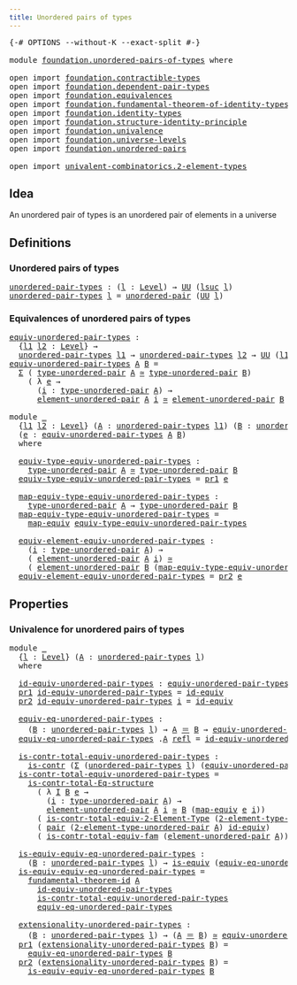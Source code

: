 ```yaml
---
title: Unordered pairs of types
---
```


<pre class="Agda"><a id="50" class="Symbol">{-#</a> <a id="54" class="Keyword">OPTIONS</a> <a id="62" class="Pragma">--without-K</a> <a id="74" class="Pragma">--exact-split</a> <a id="88" class="Symbol">#-}</a>

<a id="93" class="Keyword">module</a> <a id="100" href="foundation.unordered-pairs-of-types.html" class="Module">foundation.unordered-pairs-of-types</a> <a id="136" class="Keyword">where</a>

<a id="143" class="Keyword">open</a> <a id="148" class="Keyword">import</a> <a id="155" href="foundation.contractible-types.html" class="Module">foundation.contractible-types</a>
<a id="185" class="Keyword">open</a> <a id="190" class="Keyword">import</a> <a id="197" href="foundation.dependent-pair-types.html" class="Module">foundation.dependent-pair-types</a>
<a id="229" class="Keyword">open</a> <a id="234" class="Keyword">import</a> <a id="241" href="foundation.equivalences.html" class="Module">foundation.equivalences</a>
<a id="265" class="Keyword">open</a> <a id="270" class="Keyword">import</a> <a id="277" href="foundation.fundamental-theorem-of-identity-types.html" class="Module">foundation.fundamental-theorem-of-identity-types</a>
<a id="326" class="Keyword">open</a> <a id="331" class="Keyword">import</a> <a id="338" href="foundation.identity-types.html" class="Module">foundation.identity-types</a>
<a id="364" class="Keyword">open</a> <a id="369" class="Keyword">import</a> <a id="376" href="foundation.structure-identity-principle.html" class="Module">foundation.structure-identity-principle</a>
<a id="416" class="Keyword">open</a> <a id="421" class="Keyword">import</a> <a id="428" href="foundation.univalence.html" class="Module">foundation.univalence</a>
<a id="450" class="Keyword">open</a> <a id="455" class="Keyword">import</a> <a id="462" href="foundation.universe-levels.html" class="Module">foundation.universe-levels</a>
<a id="489" class="Keyword">open</a> <a id="494" class="Keyword">import</a> <a id="501" href="foundation.unordered-pairs.html" class="Module">foundation.unordered-pairs</a>

<a id="529" class="Keyword">open</a> <a id="534" class="Keyword">import</a> <a id="541" href="univalent-combinatorics.2-element-types.html" class="Module">univalent-combinatorics.2-element-types</a>
</pre>
## Idea

An unordered pair of types is an unordered pair of elements in a universe

## Definitions

### Unordered pairs of types

<pre class="Agda"><a id="unordered-pair-types"></a><a id="724" href="foundation.unordered-pairs-of-types.html#724" class="Function">unordered-pair-types</a> <a id="745" class="Symbol">:</a> <a id="747" class="Symbol">(</a><a id="748" href="foundation.unordered-pairs-of-types.html#748" class="Bound">l</a> <a id="750" class="Symbol">:</a> <a id="752" href="Agda.Primitive.html#597" class="Postulate">Level</a><a id="757" class="Symbol">)</a> <a id="759" class="Symbol">→</a> <a id="761" href="foundation-core.universe-levels.html#235" class="Primitive">UU</a> <a id="764" class="Symbol">(</a><a id="765" href="Agda.Primitive.html#780" class="Primitive">lsuc</a> <a id="770" href="foundation.unordered-pairs-of-types.html#748" class="Bound">l</a><a id="771" class="Symbol">)</a>
<a id="773" href="foundation.unordered-pairs-of-types.html#724" class="Function">unordered-pair-types</a> <a id="794" href="foundation.unordered-pairs-of-types.html#794" class="Bound">l</a> <a id="796" class="Symbol">=</a> <a id="798" href="foundation.unordered-pairs.html#2395" class="Function">unordered-pair</a> <a id="813" class="Symbol">(</a><a id="814" href="foundation-core.universe-levels.html#235" class="Primitive">UU</a> <a id="817" href="foundation.unordered-pairs-of-types.html#794" class="Bound">l</a><a id="818" class="Symbol">)</a>
</pre>
### Equivalences of unordered pairs of types

<pre class="Agda"><a id="equiv-unordered-pair-types"></a><a id="879" href="foundation.unordered-pairs-of-types.html#879" class="Function">equiv-unordered-pair-types</a> <a id="906" class="Symbol">:</a>
  <a id="910" class="Symbol">{</a><a id="911" href="foundation.unordered-pairs-of-types.html#911" class="Bound">l1</a> <a id="914" href="foundation.unordered-pairs-of-types.html#914" class="Bound">l2</a> <a id="917" class="Symbol">:</a> <a id="919" href="Agda.Primitive.html#597" class="Postulate">Level</a><a id="924" class="Symbol">}</a> <a id="926" class="Symbol">→</a>
  <a id="930" href="foundation.unordered-pairs-of-types.html#724" class="Function">unordered-pair-types</a> <a id="951" href="foundation.unordered-pairs-of-types.html#911" class="Bound">l1</a> <a id="954" class="Symbol">→</a> <a id="956" href="foundation.unordered-pairs-of-types.html#724" class="Function">unordered-pair-types</a> <a id="977" href="foundation.unordered-pairs-of-types.html#914" class="Bound">l2</a> <a id="980" class="Symbol">→</a> <a id="982" href="foundation-core.universe-levels.html#235" class="Primitive">UU</a> <a id="985" class="Symbol">(</a><a id="986" href="foundation.unordered-pairs-of-types.html#911" class="Bound">l1</a> <a id="989" href="Agda.Primitive.html#810" class="Primitive Operator">⊔</a> <a id="991" href="foundation.unordered-pairs-of-types.html#914" class="Bound">l2</a><a id="993" class="Symbol">)</a>
<a id="995" href="foundation.unordered-pairs-of-types.html#879" class="Function">equiv-unordered-pair-types</a> <a id="1022" href="foundation.unordered-pairs-of-types.html#1022" class="Bound">A</a> <a id="1024" href="foundation.unordered-pairs-of-types.html#1024" class="Bound">B</a> <a id="1026" class="Symbol">=</a>
  <a id="1030" href="foundation-core.dependent-pair-types.html#515" class="Record">Σ</a> <a id="1032" class="Symbol">(</a> <a id="1034" href="foundation.unordered-pairs.html#2770" class="Function">type-unordered-pair</a> <a id="1054" href="foundation.unordered-pairs-of-types.html#1022" class="Bound">A</a> <a id="1056" href="foundation-core.equivalences.html#1621" class="Function Operator">≃</a> <a id="1058" href="foundation.unordered-pairs.html#2770" class="Function">type-unordered-pair</a> <a id="1078" href="foundation.unordered-pairs-of-types.html#1024" class="Bound">B</a><a id="1079" class="Symbol">)</a>
    <a id="1085" class="Symbol">(</a> <a id="1087" class="Symbol">λ</a> <a id="1089" href="foundation.unordered-pairs-of-types.html#1089" class="Bound">e</a> <a id="1091" class="Symbol">→</a>
      <a id="1099" class="Symbol">(</a><a id="1100" href="foundation.unordered-pairs-of-types.html#1100" class="Bound">i</a> <a id="1102" class="Symbol">:</a> <a id="1104" href="foundation.unordered-pairs.html#2770" class="Function">type-unordered-pair</a> <a id="1124" href="foundation.unordered-pairs-of-types.html#1022" class="Bound">A</a><a id="1125" class="Symbol">)</a> <a id="1127" class="Symbol">→</a>
      <a id="1135" href="foundation.unordered-pairs.html#3496" class="Function">element-unordered-pair</a> <a id="1158" href="foundation.unordered-pairs-of-types.html#1022" class="Bound">A</a> <a id="1160" href="foundation.unordered-pairs-of-types.html#1100" class="Bound">i</a> <a id="1162" href="foundation-core.equivalences.html#1621" class="Function Operator">≃</a> <a id="1164" href="foundation.unordered-pairs.html#3496" class="Function">element-unordered-pair</a> <a id="1187" href="foundation.unordered-pairs-of-types.html#1024" class="Bound">B</a> <a id="1189" class="Symbol">(</a><a id="1190" href="foundation-core.equivalences.html#1821" class="Function">map-equiv</a> <a id="1200" href="foundation.unordered-pairs-of-types.html#1089" class="Bound">e</a> <a id="1202" href="foundation.unordered-pairs-of-types.html#1100" class="Bound">i</a><a id="1203" class="Symbol">))</a>

<a id="1207" class="Keyword">module</a> <a id="1214" href="foundation.unordered-pairs-of-types.html#1214" class="Module">_</a>
  <a id="1218" class="Symbol">{</a><a id="1219" href="foundation.unordered-pairs-of-types.html#1219" class="Bound">l1</a> <a id="1222" href="foundation.unordered-pairs-of-types.html#1222" class="Bound">l2</a> <a id="1225" class="Symbol">:</a> <a id="1227" href="Agda.Primitive.html#597" class="Postulate">Level</a><a id="1232" class="Symbol">}</a> <a id="1234" class="Symbol">(</a><a id="1235" href="foundation.unordered-pairs-of-types.html#1235" class="Bound">A</a> <a id="1237" class="Symbol">:</a> <a id="1239" href="foundation.unordered-pairs-of-types.html#724" class="Function">unordered-pair-types</a> <a id="1260" href="foundation.unordered-pairs-of-types.html#1219" class="Bound">l1</a><a id="1262" class="Symbol">)</a> <a id="1264" class="Symbol">(</a><a id="1265" href="foundation.unordered-pairs-of-types.html#1265" class="Bound">B</a> <a id="1267" class="Symbol">:</a> <a id="1269" href="foundation.unordered-pairs-of-types.html#724" class="Function">unordered-pair-types</a> <a id="1290" href="foundation.unordered-pairs-of-types.html#1222" class="Bound">l2</a><a id="1292" class="Symbol">)</a>
  <a id="1296" class="Symbol">(</a><a id="1297" href="foundation.unordered-pairs-of-types.html#1297" class="Bound">e</a> <a id="1299" class="Symbol">:</a> <a id="1301" href="foundation.unordered-pairs-of-types.html#879" class="Function">equiv-unordered-pair-types</a> <a id="1328" href="foundation.unordered-pairs-of-types.html#1235" class="Bound">A</a> <a id="1330" href="foundation.unordered-pairs-of-types.html#1265" class="Bound">B</a><a id="1331" class="Symbol">)</a>
  <a id="1335" class="Keyword">where</a>

  <a id="1344" href="foundation.unordered-pairs-of-types.html#1344" class="Function">equiv-type-equiv-unordered-pair-types</a> <a id="1382" class="Symbol">:</a>
    <a id="1388" href="foundation.unordered-pairs.html#2770" class="Function">type-unordered-pair</a> <a id="1408" href="foundation.unordered-pairs-of-types.html#1235" class="Bound">A</a> <a id="1410" href="foundation-core.equivalences.html#1621" class="Function Operator">≃</a> <a id="1412" href="foundation.unordered-pairs.html#2770" class="Function">type-unordered-pair</a> <a id="1432" href="foundation.unordered-pairs-of-types.html#1265" class="Bound">B</a>
  <a id="1436" href="foundation.unordered-pairs-of-types.html#1344" class="Function">equiv-type-equiv-unordered-pair-types</a> <a id="1474" class="Symbol">=</a> <a id="1476" href="foundation-core.dependent-pair-types.html#605" class="Field">pr1</a> <a id="1480" href="foundation.unordered-pairs-of-types.html#1297" class="Bound">e</a>

  <a id="1485" href="foundation.unordered-pairs-of-types.html#1485" class="Function">map-equiv-type-equiv-unordered-pair-types</a> <a id="1527" class="Symbol">:</a>
    <a id="1533" href="foundation.unordered-pairs.html#2770" class="Function">type-unordered-pair</a> <a id="1553" href="foundation.unordered-pairs-of-types.html#1235" class="Bound">A</a> <a id="1555" class="Symbol">→</a> <a id="1557" href="foundation.unordered-pairs.html#2770" class="Function">type-unordered-pair</a> <a id="1577" href="foundation.unordered-pairs-of-types.html#1265" class="Bound">B</a>
  <a id="1581" href="foundation.unordered-pairs-of-types.html#1485" class="Function">map-equiv-type-equiv-unordered-pair-types</a> <a id="1623" class="Symbol">=</a>
    <a id="1629" href="foundation-core.equivalences.html#1821" class="Function">map-equiv</a> <a id="1639" href="foundation.unordered-pairs-of-types.html#1344" class="Function">equiv-type-equiv-unordered-pair-types</a>

  <a id="1680" href="foundation.unordered-pairs-of-types.html#1680" class="Function">equiv-element-equiv-unordered-pair-types</a> <a id="1721" class="Symbol">:</a>
    <a id="1727" class="Symbol">(</a><a id="1728" href="foundation.unordered-pairs-of-types.html#1728" class="Bound">i</a> <a id="1730" class="Symbol">:</a> <a id="1732" href="foundation.unordered-pairs.html#2770" class="Function">type-unordered-pair</a> <a id="1752" href="foundation.unordered-pairs-of-types.html#1235" class="Bound">A</a><a id="1753" class="Symbol">)</a> <a id="1755" class="Symbol">→</a>
    <a id="1761" class="Symbol">(</a> <a id="1763" href="foundation.unordered-pairs.html#3496" class="Function">element-unordered-pair</a> <a id="1786" href="foundation.unordered-pairs-of-types.html#1235" class="Bound">A</a> <a id="1788" href="foundation.unordered-pairs-of-types.html#1728" class="Bound">i</a><a id="1789" class="Symbol">)</a> <a id="1791" href="foundation-core.equivalences.html#1621" class="Function Operator">≃</a>
    <a id="1797" class="Symbol">(</a> <a id="1799" href="foundation.unordered-pairs.html#3496" class="Function">element-unordered-pair</a> <a id="1822" href="foundation.unordered-pairs-of-types.html#1265" class="Bound">B</a> <a id="1824" class="Symbol">(</a><a id="1825" href="foundation.unordered-pairs-of-types.html#1485" class="Function">map-equiv-type-equiv-unordered-pair-types</a> <a id="1867" href="foundation.unordered-pairs-of-types.html#1728" class="Bound">i</a><a id="1868" class="Symbol">))</a>
  <a id="1873" href="foundation.unordered-pairs-of-types.html#1680" class="Function">equiv-element-equiv-unordered-pair-types</a> <a id="1914" class="Symbol">=</a> <a id="1916" href="foundation-core.dependent-pair-types.html#617" class="Field">pr2</a> <a id="1920" href="foundation.unordered-pairs-of-types.html#1297" class="Bound">e</a>
</pre>
## Properties

### Univalence for unordered pairs of types

<pre class="Agda"><a id="1995" class="Keyword">module</a> <a id="2002" href="foundation.unordered-pairs-of-types.html#2002" class="Module">_</a>
  <a id="2006" class="Symbol">{</a><a id="2007" href="foundation.unordered-pairs-of-types.html#2007" class="Bound">l</a> <a id="2009" class="Symbol">:</a> <a id="2011" href="Agda.Primitive.html#597" class="Postulate">Level</a><a id="2016" class="Symbol">}</a> <a id="2018" class="Symbol">(</a><a id="2019" href="foundation.unordered-pairs-of-types.html#2019" class="Bound">A</a> <a id="2021" class="Symbol">:</a> <a id="2023" href="foundation.unordered-pairs-of-types.html#724" class="Function">unordered-pair-types</a> <a id="2044" href="foundation.unordered-pairs-of-types.html#2007" class="Bound">l</a><a id="2045" class="Symbol">)</a>
  <a id="2049" class="Keyword">where</a>
  
  <a id="2060" href="foundation.unordered-pairs-of-types.html#2060" class="Function">id-equiv-unordered-pair-types</a> <a id="2090" class="Symbol">:</a> <a id="2092" href="foundation.unordered-pairs-of-types.html#879" class="Function">equiv-unordered-pair-types</a> <a id="2119" href="foundation.unordered-pairs-of-types.html#2019" class="Bound">A</a> <a id="2121" href="foundation.unordered-pairs-of-types.html#2019" class="Bound">A</a>
  <a id="2125" href="foundation-core.dependent-pair-types.html#605" class="Field">pr1</a> <a id="2129" href="foundation.unordered-pairs-of-types.html#2060" class="Function">id-equiv-unordered-pair-types</a> <a id="2159" class="Symbol">=</a> <a id="2161" href="foundation-core.equivalences.html#2494" class="Function">id-equiv</a>
  <a id="2172" href="foundation-core.dependent-pair-types.html#617" class="Field">pr2</a> <a id="2176" href="foundation.unordered-pairs-of-types.html#2060" class="Function">id-equiv-unordered-pair-types</a> <a id="2206" href="foundation.unordered-pairs-of-types.html#2206" class="Bound">i</a> <a id="2208" class="Symbol">=</a> <a id="2210" href="foundation-core.equivalences.html#2494" class="Function">id-equiv</a>

  <a id="2222" href="foundation.unordered-pairs-of-types.html#2222" class="Function">equiv-eq-unordered-pair-types</a> <a id="2252" class="Symbol">:</a>
    <a id="2258" class="Symbol">(</a><a id="2259" href="foundation.unordered-pairs-of-types.html#2259" class="Bound">B</a> <a id="2261" class="Symbol">:</a> <a id="2263" href="foundation.unordered-pairs-of-types.html#724" class="Function">unordered-pair-types</a> <a id="2284" href="foundation.unordered-pairs-of-types.html#2007" class="Bound">l</a><a id="2285" class="Symbol">)</a> <a id="2287" class="Symbol">→</a> <a id="2289" href="foundation.unordered-pairs-of-types.html#2019" class="Bound">A</a> <a id="2291" href="foundation-core.identity-types.html#1865" class="Function Operator">＝</a> <a id="2293" href="foundation.unordered-pairs-of-types.html#2259" class="Bound">B</a> <a id="2295" class="Symbol">→</a> <a id="2297" href="foundation.unordered-pairs-of-types.html#879" class="Function">equiv-unordered-pair-types</a> <a id="2324" href="foundation.unordered-pairs-of-types.html#2019" class="Bound">A</a> <a id="2326" href="foundation.unordered-pairs-of-types.html#2259" class="Bound">B</a>
  <a id="2330" href="foundation.unordered-pairs-of-types.html#2222" class="Function">equiv-eq-unordered-pair-types</a> <a id="2360" class="DottedPattern Symbol">.</a><a id="2361" href="foundation.unordered-pairs-of-types.html#2019" class="DottedPattern Bound">A</a> <a id="2363" href="foundation-core.identity-types.html#1820" class="InductiveConstructor">refl</a> <a id="2368" class="Symbol">=</a> <a id="2370" href="foundation.unordered-pairs-of-types.html#2060" class="Function">id-equiv-unordered-pair-types</a>

  <a id="2403" href="foundation.unordered-pairs-of-types.html#2403" class="Function">is-contr-total-equiv-unordered-pair-types</a> <a id="2445" class="Symbol">:</a>
    <a id="2451" href="foundation-core.contractible-types.html#1006" class="Function">is-contr</a> <a id="2460" class="Symbol">(</a><a id="2461" href="foundation-core.dependent-pair-types.html#515" class="Record">Σ</a> <a id="2463" class="Symbol">(</a><a id="2464" href="foundation.unordered-pairs-of-types.html#724" class="Function">unordered-pair-types</a> <a id="2485" href="foundation.unordered-pairs-of-types.html#2007" class="Bound">l</a><a id="2486" class="Symbol">)</a> <a id="2488" class="Symbol">(</a><a id="2489" href="foundation.unordered-pairs-of-types.html#879" class="Function">equiv-unordered-pair-types</a> <a id="2516" href="foundation.unordered-pairs-of-types.html#2019" class="Bound">A</a><a id="2517" class="Symbol">))</a>
  <a id="2522" href="foundation.unordered-pairs-of-types.html#2403" class="Function">is-contr-total-equiv-unordered-pair-types</a> <a id="2564" class="Symbol">=</a>
    <a id="2570" href="foundation.structure-identity-principle.html#1355" class="Function">is-contr-total-Eq-structure</a>
      <a id="2604" class="Symbol">(</a> <a id="2606" class="Symbol">λ</a> <a id="2608" href="foundation.unordered-pairs-of-types.html#2608" class="Bound">I</a> <a id="2610" href="foundation.unordered-pairs-of-types.html#2610" class="Bound">B</a> <a id="2612" href="foundation.unordered-pairs-of-types.html#2612" class="Bound">e</a> <a id="2614" class="Symbol">→</a>
        <a id="2624" class="Symbol">(</a><a id="2625" href="foundation.unordered-pairs-of-types.html#2625" class="Bound">i</a> <a id="2627" class="Symbol">:</a> <a id="2629" href="foundation.unordered-pairs.html#2770" class="Function">type-unordered-pair</a> <a id="2649" href="foundation.unordered-pairs-of-types.html#2019" class="Bound">A</a><a id="2650" class="Symbol">)</a> <a id="2652" class="Symbol">→</a>
        <a id="2662" href="foundation.unordered-pairs.html#3496" class="Function">element-unordered-pair</a> <a id="2685" href="foundation.unordered-pairs-of-types.html#2019" class="Bound">A</a> <a id="2687" href="foundation.unordered-pairs-of-types.html#2625" class="Bound">i</a> <a id="2689" href="foundation-core.equivalences.html#1621" class="Function Operator">≃</a> <a id="2691" href="foundation.unordered-pairs-of-types.html#2610" class="Bound">B</a> <a id="2693" class="Symbol">(</a><a id="2694" href="foundation-core.equivalences.html#1821" class="Function">map-equiv</a> <a id="2704" href="foundation.unordered-pairs-of-types.html#2612" class="Bound">e</a> <a id="2706" href="foundation.unordered-pairs-of-types.html#2625" class="Bound">i</a><a id="2707" class="Symbol">))</a>
      <a id="2716" class="Symbol">(</a> <a id="2718" href="univalent-combinatorics.2-element-types.html#7412" class="Function">is-contr-total-equiv-2-Element-Type</a> <a id="2754" class="Symbol">(</a><a id="2755" href="foundation.unordered-pairs.html#2674" class="Function">2-element-type-unordered-pair</a> <a id="2785" href="foundation.unordered-pairs-of-types.html#2019" class="Bound">A</a><a id="2786" class="Symbol">))</a>
      <a id="2795" class="Symbol">(</a> <a id="2797" href="foundation-core.dependent-pair-types.html#588" class="InductiveConstructor">pair</a> <a id="2802" class="Symbol">(</a><a id="2803" href="foundation.unordered-pairs.html#2674" class="Function">2-element-type-unordered-pair</a> <a id="2833" href="foundation.unordered-pairs-of-types.html#2019" class="Bound">A</a><a id="2834" class="Symbol">)</a> <a id="2836" href="foundation-core.equivalences.html#2494" class="Function">id-equiv</a><a id="2844" class="Symbol">)</a>
      <a id="2852" class="Symbol">(</a> <a id="2854" href="foundation.univalence.html#1603" class="Function">is-contr-total-equiv-fam</a> <a id="2879" class="Symbol">(</a><a id="2880" href="foundation.unordered-pairs.html#3496" class="Function">element-unordered-pair</a> <a id="2903" href="foundation.unordered-pairs-of-types.html#2019" class="Bound">A</a><a id="2904" class="Symbol">))</a>

  <a id="2910" href="foundation.unordered-pairs-of-types.html#2910" class="Function">is-equiv-equiv-eq-unordered-pair-types</a> <a id="2949" class="Symbol">:</a>
    <a id="2955" class="Symbol">(</a><a id="2956" href="foundation.unordered-pairs-of-types.html#2956" class="Bound">B</a> <a id="2958" class="Symbol">:</a> <a id="2960" href="foundation.unordered-pairs-of-types.html#724" class="Function">unordered-pair-types</a> <a id="2981" href="foundation.unordered-pairs-of-types.html#2007" class="Bound">l</a><a id="2982" class="Symbol">)</a> <a id="2984" class="Symbol">→</a> <a id="2986" href="foundation-core.equivalences.html#1556" class="Function">is-equiv</a> <a id="2995" class="Symbol">(</a><a id="2996" href="foundation.unordered-pairs-of-types.html#2222" class="Function">equiv-eq-unordered-pair-types</a> <a id="3026" href="foundation.unordered-pairs-of-types.html#2956" class="Bound">B</a><a id="3027" class="Symbol">)</a>
  <a id="3031" href="foundation.unordered-pairs-of-types.html#2910" class="Function">is-equiv-equiv-eq-unordered-pair-types</a> <a id="3070" class="Symbol">=</a>
    <a id="3076" href="foundation-core.fundamental-theorem-of-identity-types.html#1904" class="Function">fundamental-theorem-id</a> <a id="3099" href="foundation.unordered-pairs-of-types.html#2019" class="Bound">A</a>
      <a id="3107" href="foundation.unordered-pairs-of-types.html#2060" class="Function">id-equiv-unordered-pair-types</a>
      <a id="3143" href="foundation.unordered-pairs-of-types.html#2403" class="Function">is-contr-total-equiv-unordered-pair-types</a>
      <a id="3191" href="foundation.unordered-pairs-of-types.html#2222" class="Function">equiv-eq-unordered-pair-types</a>

  <a id="3224" href="foundation.unordered-pairs-of-types.html#3224" class="Function">extensionality-unordered-pair-types</a> <a id="3260" class="Symbol">:</a>
    <a id="3266" class="Symbol">(</a><a id="3267" href="foundation.unordered-pairs-of-types.html#3267" class="Bound">B</a> <a id="3269" class="Symbol">:</a> <a id="3271" href="foundation.unordered-pairs-of-types.html#724" class="Function">unordered-pair-types</a> <a id="3292" href="foundation.unordered-pairs-of-types.html#2007" class="Bound">l</a><a id="3293" class="Symbol">)</a> <a id="3295" class="Symbol">→</a> <a id="3297" class="Symbol">(</a><a id="3298" href="foundation.unordered-pairs-of-types.html#2019" class="Bound">A</a> <a id="3300" href="foundation-core.identity-types.html#1865" class="Function Operator">＝</a> <a id="3302" href="foundation.unordered-pairs-of-types.html#3267" class="Bound">B</a><a id="3303" class="Symbol">)</a> <a id="3305" href="foundation-core.equivalences.html#1621" class="Function Operator">≃</a> <a id="3307" href="foundation.unordered-pairs-of-types.html#879" class="Function">equiv-unordered-pair-types</a> <a id="3334" href="foundation.unordered-pairs-of-types.html#2019" class="Bound">A</a> <a id="3336" href="foundation.unordered-pairs-of-types.html#3267" class="Bound">B</a>
  <a id="3340" href="foundation-core.dependent-pair-types.html#605" class="Field">pr1</a> <a id="3344" class="Symbol">(</a><a id="3345" href="foundation.unordered-pairs-of-types.html#3224" class="Function">extensionality-unordered-pair-types</a> <a id="3381" href="foundation.unordered-pairs-of-types.html#3381" class="Bound">B</a><a id="3382" class="Symbol">)</a> <a id="3384" class="Symbol">=</a>
    <a id="3390" href="foundation.unordered-pairs-of-types.html#2222" class="Function">equiv-eq-unordered-pair-types</a> <a id="3420" href="foundation.unordered-pairs-of-types.html#3381" class="Bound">B</a>
  <a id="3424" href="foundation-core.dependent-pair-types.html#617" class="Field">pr2</a> <a id="3428" class="Symbol">(</a><a id="3429" href="foundation.unordered-pairs-of-types.html#3224" class="Function">extensionality-unordered-pair-types</a> <a id="3465" href="foundation.unordered-pairs-of-types.html#3465" class="Bound">B</a><a id="3466" class="Symbol">)</a> <a id="3468" class="Symbol">=</a>
    <a id="3474" href="foundation.unordered-pairs-of-types.html#2910" class="Function">is-equiv-equiv-eq-unordered-pair-types</a> <a id="3513" href="foundation.unordered-pairs-of-types.html#3465" class="Bound">B</a>
</pre>

